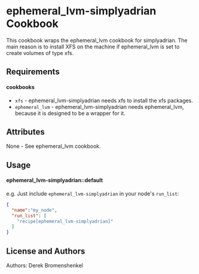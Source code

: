 ephemeral_lvm-simplyadrian Cookbook
==============================
This cookbook wraps the ephemeral_lvm cookbook for simplyadrian.
The main reason is to install XFS on the machine if ephemeral_lvm is set to create volumes of type xfs.

Requirements
------------
#### cookbooks
- `xfs` - ephemeral_lvm-simplyadrian needs xfs to install the xfs packages.
- `ephemeral_lvm` - ephemeral_lvm-simplyadrian needs ephemeral_lvm, because it is designed to be a wrapper for it.

Attributes
----------
None - See ephemeral_lvm cookbook.

Usage
-----
#### ephemeral_lvm-simplyadrian::default

e.g.
Just include `ephemeral_lvm-simplyadrian` in your node's `run_list`:

```json
{
  "name":"my_node",
  "run_list": [
    "recipe[ephemeral_lvm-simplyadrian]"
  ]
}
```

License and Authors
-------------------
Authors: Derek Bromenshenkel
